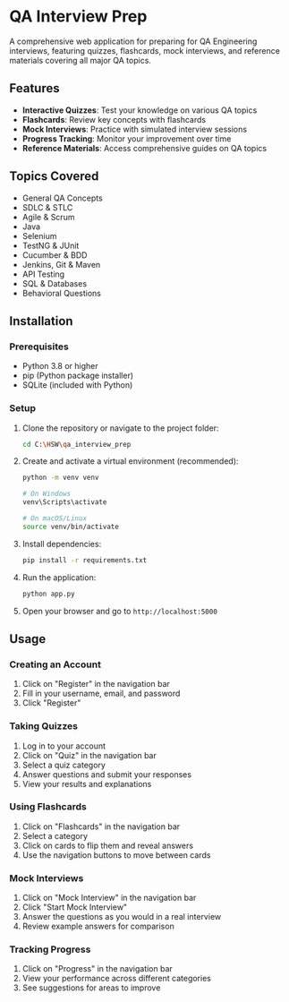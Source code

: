 # QA Interview Prep

A comprehensive web application for preparing for QA Engineering interviews, featuring quizzes, flashcards, mock interviews, and reference materials covering all major QA topics.

## Features

- **Interactive Quizzes**: Test your knowledge on various QA topics
- **Flashcards**: Review key concepts with flashcards
- **Mock Interviews**: Practice with simulated interview sessions
- **Progress Tracking**: Monitor your improvement over time
- **Reference Materials**: Access comprehensive guides on QA topics

## Topics Covered

- General QA Concepts
- SDLC & STLC
- Agile & Scrum
- Java
- Selenium
- TestNG & JUnit
- Cucumber & BDD
- Jenkins, Git & Maven
- API Testing
- SQL & Databases
- Behavioral Questions

## Installation

### Prerequisites

- Python 3.8 or higher
- pip (Python package installer)
- SQLite (included with Python)

### Setup

1. Clone the repository or navigate to the project folder:
   ```bash
   cd C:\HSW\qa_interview_prep
   ```

2. Create and activate a virtual environment (recommended):
   ```bash
   python -m venv venv
   
   # On Windows
   venv\Scripts\activate
   
   # On macOS/Linux
   source venv/bin/activate
   ```

3. Install dependencies:
   ```bash
   pip install -r requirements.txt
   ```

4. Run the application:
   ```bash
   python app.py
   ```

5. Open your browser and go to `http://localhost:5000`

## Usage

### Creating an Account

1. Click on "Register" in the navigation bar
2. Fill in your username, email, and password
3. Click "Register"

### Taking Quizzes

1. Log in to your account
2. Click on "Quiz" in the navigation bar
3. Select a quiz category
4. Answer questions and submit your responses
5. View your results and explanations

### Using Flashcards

1. Click on "Flashcards" in the navigation bar
2. Select a category
3. Click on cards to flip them and reveal answers
4. Use the navigation buttons to move between cards

### Mock Interviews

1. Click on "Mock Interview" in the navigation bar
2. Click "Start Mock Interview"
3. Answer the questions as you would in a real interview
4. Review example answers for comparison

### Tracking Progress

1. Click on "Progress" in the navigation bar
2. View your performance across different categories
3. See suggestions for areas to improve